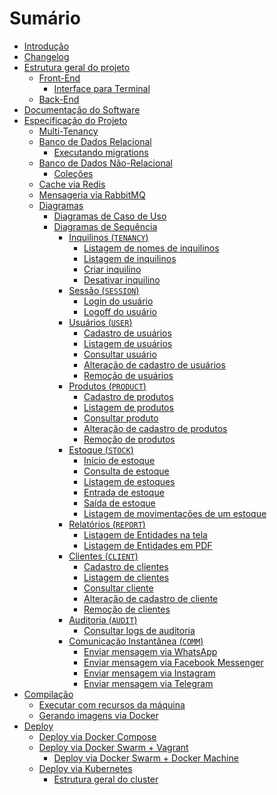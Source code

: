 # Sumário

- [Introdução](./intro.md)
- [Changelog](./CHANGELOG.md)
- [Estrutura geral do projeto](./estrutura.md)
  - [Front-End]()
	- [Interface para Terminal](./interface-terminal.md)
  - [Back-End](./backend.md)
- [Documentação do Software](./documentacao.md)
- [Especificação do Projeto]()
  - [Multi-Tenancy](./multi-tenancy.md)
  - [Banco de Dados Relacional](./banco-relacional.md)
    - [Executando migrations](./migrations.md)
  - [Banco de Dados Não-Relacional](./banco-nao-relacional.md)
    - [Coleções](./colecoes.md)
  - [Cache via Redis](./cache-redis.md)
  - [Mensageria via RabbitMQ]()
  - [Diagramas]()
    - [Diagramas de Caso de Uso](./diagramas/casos-de-uso.md)
    - [Diagramas de Sequência](./diagramas-sequencia.md)
	  - [Inquilinos (`TENANCY`)]()
	    - [Listagem de nomes de inquilinos]()
		- [Listagem de inquilinos]()
		- [Criar inquilino]()
		- [Desativar inquilino]()
	  - [Sessão (`SESSION`)](./diagramas-sequencia-sessao.md)
	    - [Login do usuário](./diagramas/login.md)
		- [Logoff do usuário](./diagramas/logoff.md)
	  - [Usuários (`USER`)](./diagramas-sequencia-usuarios.md)
		- [Cadastro de usuários](./diagramas/cadastro-usuarios.md)
	    - [Listagem de usuários](./diagramas/lista-usuarios.md)
		- [Consultar usuário](./diagramas/consultar-usuarios.md)
		- [Alteração de cadastro de usuários](./diagramas/alteracao-usuarios.md)
		- [Remoção de usuários](./diagramas/remocao-usuarios.md)
	  - [Produtos (`PRODUCT`)]()
		- [Cadastro de produtos]()
	    - [Listagem de produtos]()
		- [Consultar produto]()
		- [Alteração de cadastro de produtos]()
		- [Remoção de produtos]()
	  - [Estoque (`STOCK`)]()
	    - [Início de estoque]()
		- [Consulta de estoque]()
		- [Listagem de estoques]()
		- [Entrada de estoque]()
		- [Saída de estoque]()
		- [Listagem de movimentações de um estoque]()
	  - [Relatórios (`REPORT`)]()
	    - [Listagem de Entidades na tela]()
		- [Listagem de Entidades em PDF]()
	  - [Clientes (`CLIENT`)]()
	    - [Cadastro de clientes]()
		- [Listagem de clientes]()
		- [Consultar cliente]()
		- [Alteração de cadastro de cliente]()
		- [Remoção de clientes]()
	  - [Auditoria (`AUDIT`)]()
	    - [Consultar logs de auditoria]()
	  - [Comunicação Instantânea (`COMM`)]()
	    - [Enviar mensagem via WhatsApp]()
		- [Enviar mensagem via Facebook Messenger]()
		- [Enviar mensagem via Instagram]()
		- [Enviar mensagem via Telegram]()
- [Compilação](./compilacao.md)
  - [Executar com recursos da máquina](./executar-maquina.md)
  - [Gerando imagens via Docker](./gerando-imagens.md)
- [Deploy](./deploy.md)
  - [Deploy via Docker Compose](./deploy-compose.md)
  - [Deploy via Docker Swarm + Vagrant](./deploy-swarm.md)
	- [Deploy via Docker Swarm + Docker Machine](./deploy-swarm-machine.md)
  - [Deploy via Kubernetes](./deploy-kubernetes.md)
	- [Estrutura geral do cluster](./diagramas/estrutura-kubernetes.md)
